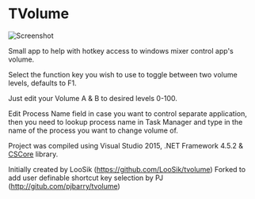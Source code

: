 # TVolume

![Screenshot](http://i.imgur.com/2fmdRkz.png)

Small app to help with hotkey access to windows mixer control app's volume.

Select the function key you wish to use to toggle between two volume levels, defaults to F1.

Just edit your Volume A & B to desired levels 0-100.

Edit Process Name field in case you want to control separate application, then you need to lookup process name in Task Manager and type in the name of the process you want to change volume of.

Project was compiled using Visual Studio 2015, .NET Framework 4.5.2 & [CSCore](https://github.com/filoe/cscore) library.

Initially created by LooSik (https://github.com/LooSik/tvolume)
Forked to add user definable shortcut key selection by PJ (http://gitub.com/pjbarry/tvolume)
